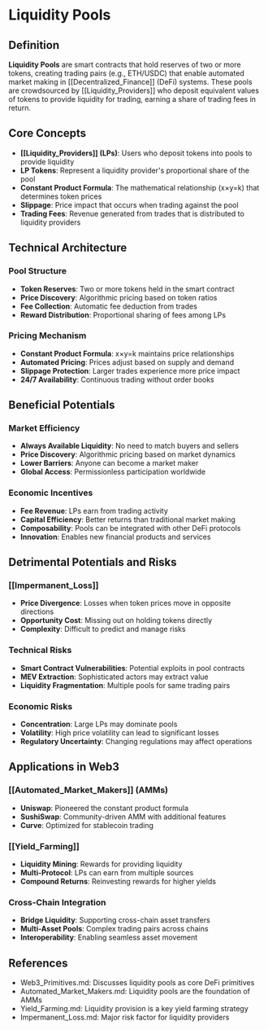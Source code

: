 # Liquidity Pools

## Definition

**Liquidity Pools** are smart contracts that hold reserves of two or more tokens, creating trading pairs (e.g., ETH/USDC) that enable automated market making in [[Decentralized_Finance]] (DeFi) systems. These pools are crowdsourced by [[Liquidity_Providers]] who deposit equivalent values of tokens to provide liquidity for trading, earning a share of trading fees in return.

## Core Concepts

- **[[Liquidity_Providers]] (LPs)**: Users who deposit tokens into pools to provide liquidity
- **LP Tokens**: Represent a liquidity provider's proportional share of the pool
- **Constant Product Formula**: The mathematical relationship (x×y=k) that determines token prices
- **Slippage**: Price impact that occurs when trading against the pool
- **Trading Fees**: Revenue generated from trades that is distributed to liquidity providers

## Technical Architecture

### Pool Structure
- **Token Reserves**: Two or more tokens held in the smart contract
- **Price Discovery**: Algorithmic pricing based on token ratios
- **Fee Collection**: Automatic fee deduction from trades
- **Reward Distribution**: Proportional sharing of fees among LPs

### Pricing Mechanism
- **Constant Product Formula**: x×y=k maintains price relationships
- **Automated Pricing**: Prices adjust based on supply and demand
- **Slippage Protection**: Larger trades experience more price impact
- **24/7 Availability**: Continuous trading without order books

## Beneficial Potentials

### Market Efficiency
- **Always Available Liquidity**: No need to match buyers and sellers
- **Price Discovery**: Algorithmic pricing based on market dynamics
- **Lower Barriers**: Anyone can become a market maker
- **Global Access**: Permissionless participation worldwide

### Economic Incentives
- **Fee Revenue**: LPs earn from trading activity
- **Capital Efficiency**: Better returns than traditional market making
- **Composability**: Pools can be integrated with other DeFi protocols
- **Innovation**: Enables new financial products and services

## Detrimental Potentials and Risks

### [[Impermanent_Loss]]
- **Price Divergence**: Losses when token prices move in opposite directions
- **Opportunity Cost**: Missing out on holding tokens directly
- **Complexity**: Difficult to predict and manage risks

### Technical Risks
- **Smart Contract Vulnerabilities**: Potential exploits in pool contracts
- **MEV Extraction**: Sophisticated actors may extract value
- **Liquidity Fragmentation**: Multiple pools for same trading pairs

### Economic Risks
- **Concentration**: Large LPs may dominate pools
- **Volatility**: High price volatility can lead to significant losses
- **Regulatory Uncertainty**: Changing regulations may affect operations

## Applications in Web3

### [[Automated_Market_Makers]] (AMMs)
- **Uniswap**: Pioneered the constant product formula
- **SushiSwap**: Community-driven AMM with additional features
- **Curve**: Optimized for stablecoin trading

### [[Yield_Farming]]
- **Liquidity Mining**: Rewards for providing liquidity
- **Multi-Protocol**: LPs can earn from multiple sources
- **Compound Returns**: Reinvesting rewards for higher yields

### Cross-Chain Integration
- **Bridge Liquidity**: Supporting cross-chain asset transfers
- **Multi-Asset Pools**: Complex trading pairs across chains
- **Interoperability**: Enabling seamless asset movement

## References
- Web3_Primitives.md: Discusses liquidity pools as core DeFi primitives
- Automated_Market_Makers.md: Liquidity pools are the foundation of AMMs
- Yield_Farming.md: Liquidity provision is a key yield farming strategy
- Impermanent_Loss.md: Major risk factor for liquidity providers
